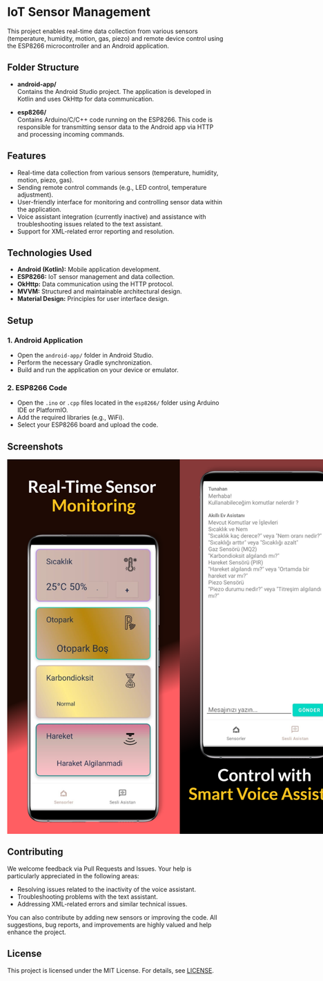 # IoT Sensor Management

This project enables real-time data collection from various sensors (temperature, humidity, motion, gas, piezo) and remote device control using the ESP8266 microcontroller and an Android application.

## Folder Structure

- **android-app/**  
  Contains the Android Studio project. The application is developed in Kotlin and uses OkHttp for data communication.

- **esp8266/**  
  Contains Arduino/C/C++ code running on the ESP8266. This code is responsible for transmitting sensor data to the Android app via HTTP and processing incoming commands.

## Features
- Real-time data collection from various sensors (temperature, humidity, motion, piezo, gas).
- Sending remote control commands (e.g., LED control, temperature adjustment).
- User-friendly interface for monitoring and controlling sensor data within the application.
- Voice assistant integration (currently inactive) and assistance with troubleshooting issues related to the text assistant.
- Support for XML-related error reporting and resolution.

## Technologies Used
- **Android (Kotlin):** Mobile application development.
- **ESP8266:** IoT sensor management and data collection.
- **OkHttp:** Data communication using the HTTP protocol.
- **MVVM:** Structured and maintainable architectural design.
- **Material Design:** Principles for user interface design.

## Setup

### 1. Android Application
- Open the `android-app/` folder in Android Studio.
- Perform the necessary Gradle synchronization.
- Build and run the application on your device or emulator.

### 2. ESP8266 Code
- Open the `.ino` or `.cpp` files located in the `esp8266/` folder using Arduino IDE or PlatformIO.
- Add the required libraries (e.g., WiFi).
- Select your ESP8266 board and upload the code.

## Screenshots

<div style="display: flex; flex-direction: row; justify-content: space-around;">
  <img src="images/app_interface.png" alt="App Interface" width="400"/>
  <img src="images/sensor_data_display.png" alt="Sensor Data Display" width="400"/>
</div>

## Contributing
We welcome feedback via Pull Requests and Issues. Your help is particularly appreciated in the following areas:
- Resolving issues related to the inactivity of the voice assistant.
- Troubleshooting problems with the text assistant.
- Addressing XML-related errors and similar technical issues.

You can also contribute by adding new sensors or improving the code. All suggestions, bug reports, and improvements are highly valued and help enhance the project.

## License
This project is licensed under the MIT License. For details, see [LICENSE](LICENSE).

